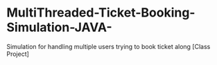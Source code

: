 # MultiThreaded-Ticket-Booking-Simulation-JAVA-
Simulation for handling multiple users trying to book ticket along [Class Project]
